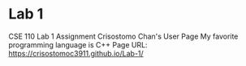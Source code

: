 # Lab 1

CSE 110 Lab 1 Assignment
Crisostomo Chan's User Page
My favorite programming language is C++
Page URL: https://crisostomoc3911.github.io/Lab-1/
